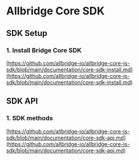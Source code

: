 # Allbridge Core SDK

## SDK Setup

### 1. Install Bridge Core SDK

[https://github.com/allbridge-io/allbridge-core-js-sdk/blob/main/documentation/core-sdk-install.md](https://github.com/allbridge-io/allbridge-core-js-sdk/blob/main/documentation/core-sdk-install.md)

## SDK API

### 1. SDK methods
[https://github.com/allbridge-io/allbridge-core-js-sdk/blob/main/documentation/core-sdk-api.md](https://github.com/allbridge-io/allbridge-core-js-sdk/blob/main/documentation/core-sdk-api.md)

